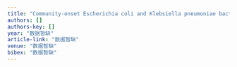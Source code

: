 ```yaml
---
title: "Community-onset Escherichia coli and Klebsiella pneumoniae bacteremia: influence of health care exposure on antimicrobial susceptibility"
authors: []
authors-key: []
year: "数据暂缺"
article-link: "数据暂缺"
venue: "数据暂缺"
bibex: "数据暂缺"
---
```

